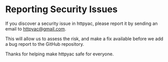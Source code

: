 # Reporting Security Issues

If you discover a security issue in httpyac, please report it by sending an
email to [httpyac@gmail.com](mailto:httpyac@gmail.com).

This will allow us to assess the risk, and make a fix available before we add a
bug report to the GitHub repository.

Thanks for helping make httpyac safe for everyone.
